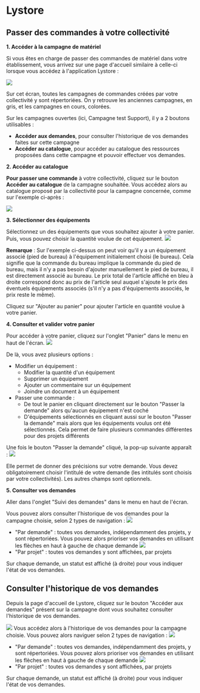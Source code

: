 # Lystore

## Passer des commandes à votre collectivité

**1. Accéder à la campagne de matériel**

Si vous êtes en charge de passer des commandes de matériel dans votre établissement, vous arrivez sur une page d'accueil similaire à celle-ci lorsque vous accédez à l'application Lystore :

![](.gitbook/assets/lystore_01_ecran_des_campagnes_reduit.png)

Sur cet écran, toutes les campagnes de commandes créées par votre collectivité y sont répertoriées. On y retrouve les anciennes campagnes, en gris, et les campagnes en cours, colorées.

Sur les campagnes ouvertes (ici, Campagne test Support), il y a 2 boutons utilisables :
- **Accéder aux demandes**, pour consulter l'historique de vos demandes faites sur cette campagne
- **Accéder au catalogue**, pour accéder au catalogue des ressources proposées dans cette campagne et pouvoir effectuer vos demandes.



**2. Accéder au catalogue**

**Pour passer une commande** à votre collectivité, cliquez sur le bouton **Accéder au catalogue** de la campagne souhaitée.
Vous accédez alors au catalogue proposé par la collectivité pour la campagne concernée, comme sur l'exemple ci-après :


![](.gitbook/assets/lystore_02_catalogue_reduit.png)



**3. Sélectionner des équipements**

Sélectionnez un des équipements que vous souhaitez ajouter à votre panier. Puis, vous pouvez choisir la quantité voulue de cet équipement.
![](.gitbook/assets/lystore_02v2_detail_article_reduit.png)

**Remarque** : Sur l'exemple ci-dessus on peut voir qu'il y a un équipement associé (pied de bureau) à l'équipement initialement choisi (le bureau). Cela signifie que la commande du bureau implique la commande du pied de bureau, mais il n'y a pas besoin d'ajouter manuellement le pied de bureau, il est directement associé au bureau.
Le prix total de l'article affiché en bleu à droite correspond donc au prix de l'article seul auquel s'ajoute le prix des éventuels équipements associés (s'il n'y a pas d'équipements associés, le prix reste le même).

Cliquez sur "Ajouter au panier" pour ajouter l'article en quantité voulue à votre panier.

**4. Consulter et valider votre panier**

Pour accéder à votre panier, cliquez sur l'onglet "Panier" dans le menu en haut de l'écran.
![](.gitbook/assets/lystore_03_panier_reduit.png)


De là, vous avez plusieurs options :
- Modifier un équipement :
   - Modifier la quantité d'un équipement
   - Supprimer un équipement 
   - Ajouter un commentaire sur un équipement 
   - Joindre un document à un équipement 
- Passer une commande :
  - De tout le panier en cliquant directement sur le bouton "Passer la demande" alors qu'aucun équipement n'est coché 
  - D'équipements sélectionnés en cliquant aussi sur le bouton "Passer la demande" mais alors que les équipements voulus ont été sélectionnés. Cela permet de faire plusieurs commandes différentes pour des projets différents

Une fois le bouton "Passer la demande" cliqué, la pop-up suivante apparaît :
![](.gitbook/assets/lystore_04_Pop-up_validation_demande_reduit.png)

Elle permet de donner des précisions sur votre demande.
Vous devez obligatoirement choisir l'intitulé de votre demande (les intitulés sont choisis par votre collectivités). 
Les autres champs sont optionnels.


**5. Consulter vos demandes**

Aller dans l'onglet "Suivi des demandes" dans le menu en haut de l'écran.

Vous pouvez alors consulter l'historique de vos demandes pour la campagne choisie, selon 2 types de navigation :
![](.gitbook/assets/lystore_05_navigation_historique_des_demandes_reduit.png)

- "Par demande" : toutes vos demandes, indépendamment des projets, y sont répertoriées. Vous pouvez alors prioriser vos demandes en utilisant les flèches en haut à gauche de chaque demande
  ![](.gitbook/assets/lystore_06_prioriser_les_demandes_reduit.png)
- "Par projet" : toutes vos demandes y sont affichées, par projets

Sur chaque demande, un statut est affiché (à droite) pour vous indiquer l'état de vos demandes.




## Consulter l'historique de vos demandes

Depuis la page d'accueil de Lystore, cliquez sur le bouton "Accéder aux demandes" présent sur la campagne dont vous souhaitez consulter l'historique de vos demandes.

![](.gitbook/assets/lystore_01_ecran_des_campagnes_reduit.png)
Vous accédez alors à l'historique de vos demandes pour la campagne choisie. Vous pouvez alors naviguer selon 2 types de navigation :
![](.gitbook/assets/lystore_05_navigation_historique_des_demandes_reduit.png)

- "Par demande" : toutes vos demandes, indépendamment des projets, y sont répertoriées. Vous pouvez alors prioriser vos demandes en utilisant les flèches en haut à gauche de chaque demande
  ![](.gitbook/assets/lystore_06_prioriser_les_demandes_reduit.png)
- "Par projet" : toutes vos demandes y sont affichées, par projets

Sur chaque demande, un statut est affiché (à droite) pour vous indiquer l'état de vos demandes.
